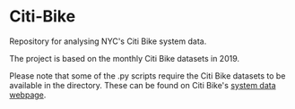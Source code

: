 # Citi-Bike
Repository for analysing NYC's Citi Bike system data.

The project is based on the monthly Citi Bike datasets in 2019.

Please note that some of the .py scripts require the Citi Bike datasets to be available in the directory. These can be found on Citi Bike's [system data webpage](https://ride.citibikenyc.com/system-data).
